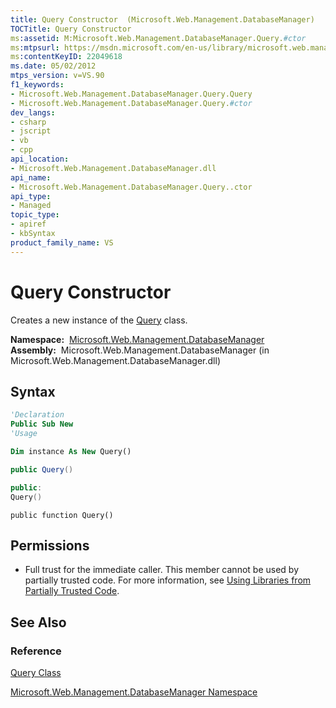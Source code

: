 ```yaml
---
title: Query Constructor  (Microsoft.Web.Management.DatabaseManager)
TOCTitle: Query Constructor
ms:assetid: M:Microsoft.Web.Management.DatabaseManager.Query.#ctor
ms:mtpsurl: https://msdn.microsoft.com/en-us/library/microsoft.web.management.databasemanager.query.query(v=VS.90)
ms:contentKeyID: 22049618
ms.date: 05/02/2012
mtps_version: v=VS.90
f1_keywords:
- Microsoft.Web.Management.DatabaseManager.Query.Query
- Microsoft.Web.Management.DatabaseManager.Query.#ctor
dev_langs:
- csharp
- jscript
- vb
- cpp
api_location:
- Microsoft.Web.Management.DatabaseManager.dll
api_name:
- Microsoft.Web.Management.DatabaseManager.Query..ctor
api_type:
- Managed
topic_type:
- apiref
- kbSyntax
product_family_name: VS
---
```


# Query Constructor

Creates a new instance of the [Query](query-class-microsoft-web-management-databasemanager.md) class.

**Namespace:**  [Microsoft.Web.Management.DatabaseManager](microsoft-web-management-databasemanager-namespace.md)  
**Assembly:**  Microsoft.Web.Management.DatabaseManager (in Microsoft.Web.Management.DatabaseManager.dll)

## Syntax

```vb
'Declaration
Public Sub New
'Usage

Dim instance As New Query()
```

```csharp
public Query()
```

```cpp
public:
Query()
```

```jscript
public function Query()
```

## Permissions

  - Full trust for the immediate caller. This member cannot be used by partially trusted code. For more information, see [Using Libraries from Partially Trusted Code](https://msdn.microsoft.com/library/8skskf63).

## See Also

### Reference

[Query Class](query-class-microsoft-web-management-databasemanager.md)

[Microsoft.Web.Management.DatabaseManager Namespace](microsoft-web-management-databasemanager-namespace.md)

